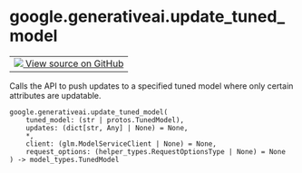 
# google.generativeai.update_tuned_model

<!-- Insert buttons and diff -->

<table class="tfo-notebook-buttons tfo-api nocontent">
<td>
  <a target="_blank" href="https://github.com/google/generative-ai-python/blob/master/google/generativeai/models.py#L393-L443">
    <img src="https://www.tensorflow.org/images/GitHub-Mark-32px.png" />
    View source on GitHub
  </a>
</td>
</table>



Calls the API to push updates to a specified tuned model where only certain attributes are updatable.


<pre class="devsite-click-to-copy prettyprint lang-py tfo-signature-link">
<code>google.generativeai.update_tuned_model(
    tuned_model: (str | protos.TunedModel),
    updates: (dict[str, Any] | None) = None,
    *,
    client: (glm.ModelServiceClient | None) = None,
    request_options: (helper_types.RequestOptionsType | None) = None
) -> model_types.TunedModel
</code></pre>



<!-- Placeholder for "Used in" -->
